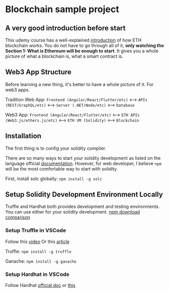 # Blockchain sample project

## A very good introduction before start
This udemy course has a well-explained [introduction](https://bettech.udemy.com/course/ethereum-and-solidity-the-complete-developers-guide/ ) of how ETH blockchain works. You do not have to go through all of it, **only watching the Section 1: What is Ethereum will be enough to start**. It gives you a whole picture of what a blockchain is, what a smart contract is.

## Web3 App Structure
Before learning a new thing, it's better to have a whole picture of it. For web3 apps.

Tradition Web App: 
`Frontend (Angular/React/Flutter/etc)` <--> `APIs (REST/GraphQL/etc)` <--> `Server (.NET/Node/etc)` <--> `Database`

Web3 App:
`Frontend (Angular/React/Flutter/etc)` <--> `ETH APIs (Web3.js/ethers.js/etc)` <--> `ETH VM (Solidity)` <--> `Blockchain`

## Installation
The first thing is to config your solidity compiler.

There are so many ways to start your solidity development as listed on the language official [documentation](https://docs.soliditylang.org/en/v0.8.15/installing-solidity.html#installing-solidity). However, for web developer, I believe `npm` will be the most comfortable way to start with solidity.

First, install solc globally: `npm install -g solc`


## Setup Solidity Development Environment Locally
Truffle and Hardhat both provides development and testing environments. You can use either for your solidity development. [npm download comparison](https://npmcharts.com/compare/truffle,hardhat?interval=30&log=false)

### Setup Truffle in VSCode
Follow this [video](https://www.youtube.com/watch?v=2dEruyIs2qQ&ab_channel=TenaCodes)
Or this [article](https://www.quicknode.com/guides/web3-sdks/how-to-setup-local-development-environment-for-solidity) 

Truffle: `npm install -g truffle`

Ganache: `npm install -g ganache`

### Setup Hardhat in VSCode
Follow Hardhat [official doc](https://hardhat.org/getting-started) or [this](https://docs.openzeppelin.com/learn/developing-smart-contracts?pref=hardhat)